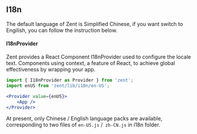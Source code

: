 ## I18n

The default language of Zent is Simplified Chinese, if you want switch to Engilish, you can follow the instruction below.

#### I18nProvider

Zent provides a React Component I18nProvider used to configure the locale text. Components using context, a feature of React, to achieve global effectiveness by wrapping your app.

```jsx
import { I18nProvider as Provider } from 'zent';
import enUS from 'zent/lib/i18n/en-US';

<Provider value={enUS}>
	<App />
</Provider>
```

At present, only Chinese / English language packs are available, corresponding to two files of `en-US.js` /` zh-CN.js` in i18n folder.
